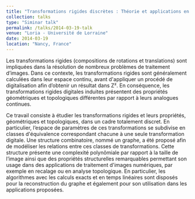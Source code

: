 ```yaml
---
title: "Transformations rigides discrètes : Théorie et applications en traitement d'images numériques"
collection: talks
type: "Siminar talk"
permalink: /talks/2014-03-19-talk
venue: "Loria - Université de Lorraine"
date: 2014-03-19
location: "Nancy, France"
---
```


Les transformations rigides (compositions de rotations et translations) sont impliquées dans la résolution de nombreux problèmes de traitement d’images. Dans ce contexte, les transformations rigides sont généralement calculées dans leur espace continu, avant d'appliquer un procédé de digitalisation afin d’obtenir un résultat dans Z². En conséquence, les transformations rigides digitales induites présentent des propriétés géométriques et topologiques différentes par rapport à leurs analogues continues. 

Ce travail consiste à étudier les transformations rigides et leurs propriétés, géométriques et topologiques, dans un cadre totalement discret. En particulier, l’espace de paramètres de ces transformations se subdivise en classes d'équivalence correspondant chacune à une seule transformation digitale. Une structure combinatoire, nommé un graphe, a été proposé afin de modéliser les relations entre ces classes de transformations. Cette structure présente une complexité polynômiale par rapport à la taille de l’image ainsi que des propriétés structurelles remarquables permettant son usage dans des applications de traitement d'images numériques, par exemple en recalage ou en analyse topologique. En particulier, les algorithmes avec les calculs exacts et en temps linéaires sont disposés pour la reconstruction du graphe et également pour son utilisation dans les applications proposées.